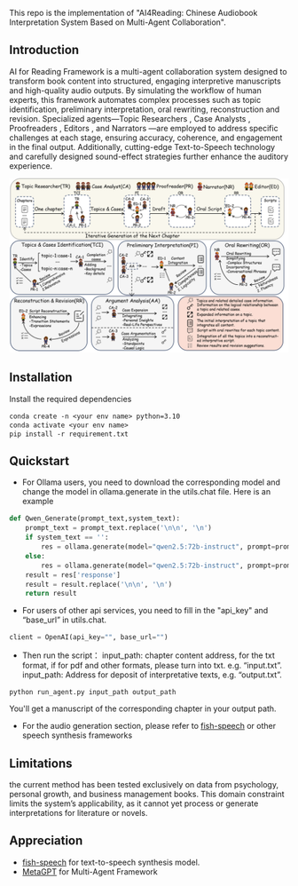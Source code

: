 This repo is the implementation of "AI4Reading: Chinese Audiobook Interpretation System Based on Multi-Agent Collaboration".

## Introduction

AI for Reading Framework is a multi-agent collaboration system designed to transform book content into structured, engaging interpretive manuscripts and high-quality audio outputs. By simulating the workflow of human experts, this framework automates complex processes such as topic identification, preliminary interpretation, oral rewriting, reconstruction and revision. Specialized agents—Topic Researchers , Case Analysts , Proofreaders , Editors , and Narrators —are employed to address specific challenges at each stage, ensuring accuracy, coherence, and engagement in the final output. Additionally, cutting-edge Text-to-Speech technology and carefully designed sound-effect strategies further enhance the auditory experience. 

![Agent](https://github.com/9624219/AI4reading/blob/master/pic/Agent.png)



## Installation

Install the required dependencies

```
conda create -n <your env name> python=3.10
conda activate <your env name>
pip install -r requirement.txt
```

## Quickstart

- For Ollama users, you need to download the corresponding model and change the model in ollama.generate in the utils.chat file. Here is an example

```python
def Qwen_Generate(prompt_text,system_text):
    prompt_text = prompt_text.replace('\n\n', '\n')
    if system_text == '':
        res = ollama.generate(model="qwen2.5:72b-instruct", prompt=prompt_text, options={"num_ctx": 30720,"num_predict":-1})
    else:
        res = ollama.generate(model="qwen2.5:72b-instruct", prompt=prompt_text, system=system_text,options={"num_ctx": 30720,"num_predict":-1})
    result = res['response']
    result = result.replace('\n\n', '\n')
    return result
```

- For users of other api services, you need to fill in the "api_key" and “base_url” in utils.chat.

```python
client = OpenAI(api_key="", base_url="")
```

- Then run the script：
  input_path: chapter content address, for the txt format, if for pdf and other formats, please turn into txt. e.g. “input.txt”.
  input_path: Address for deposit of interpretative texts, e.g. “output.txt”.

```
python run_agent.py input_path output_path
```

You'll get a manuscript of the corresponding chapter in your output path. 

- For the audio generation section, please refer to [fish-speech](https://github.com/fishaudio/fish-speech) or other speech synthesis frameworks

## Limitations

the current method has been tested exclusively on data from psychology, personal growth, and business management books. This domain constraint limits the system’s applicability, as it cannot yet process or generate interpretations for literature or novels.

## Appreciation

- [fish-speech](https://github.com/fishaudio/fish-speech) for text-to-speech synthesis model.
- [MetaGPT](https://github.com/geekan/MetaGPT) for Multi-Agent Framework

